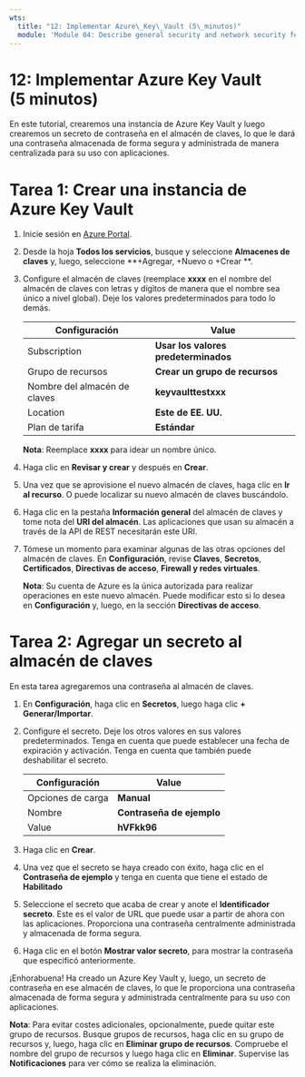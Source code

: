 ```yaml
---
wts:
  title: "12: Implementar Azure\_Key\_Vault (5\_minutos)"
  module: 'Module 04: Describe general security and network security features'
---
```

# <a name="12---implement-azure-key-vault-5-min"></a>12: Implementar Azure Key Vault (5 minutos)

En este tutorial, crearemos una instancia de Azure Key Vault y luego crearemos un secreto de contraseña en el almacén de claves, lo que le dará una contraseña almacenada de forma segura y administrada de manera centralizada para su uso con aplicaciones.

# <a name="task-1-create-an-azure-key-vault"></a>Tarea 1: Crear una instancia de Azure Key Vault 

1. Inicie sesión en [Azure Portal](https://portal.azure.com).

2. Desde la hoja **Todos los servicios**, busque y seleccione **Almacenes de claves** y, luego, seleccione **+Agregar, +Nuevo o +Crear **.

3. Configure el almacén de claves (reemplace **xxxx** en el nombre del almacén de claves con letras y dígitos de manera que el nombre sea único a nivel global). Deje los valores predeterminados para todo lo demás.

    | Configuración | Value | 
    | --- | --- |
    | Subscription | **Usar los valores predeterminados** |
    | Grupo de recursos | **Crear un grupo de recursos** |
    | Nombre del almacén de claves | **keyvaulttestxxx** |
    | Location | **Este de EE. UU.** |
    | Plan de tarifa | **Estándar** |
    
    **Nota**: Reemplace **xxxx** para idear un nombre único.
4. Haga clic en **Revisar y crear** y después en **Crear**. 

5. Una vez que se aprovisione el nuevo almacén de claves, haga clic en **Ir al recurso**. O puede localizar su nuevo almacén de claves buscándolo. 

6. Haga clic en la pestaña **Información general** del almacén de claves y tome nota del **URI del almacén**. Las aplicaciones que usan su almacén a través de la API de REST necesitarán este URI.

7. Tómese un momento para examinar algunas de las otras opciones del almacén de claves. En **Configuración**, revise **Claves**, **Secretos**, **Certificados**, **Directivas de acceso**, **Firewall y redes virtuales**.

    **Nota**: Su cuenta de Azure es la única autorizada para realizar operaciones en este nuevo almacén. Puede modificar esto si lo desea en **Configuración** y, luego, en la sección **Directivas de acceso**.

# <a name="task-2-add-a-secret-to-the-key-vault"></a>Tarea 2: Agregar un secreto al almacén de claves
        
En esta tarea agregaremos una contraseña al almacén de claves. 

1. En **Configuración**, haga clic en **Secretos**, luego haga clic **+ Generar/Importar**.

2. Configure el secreto. Deje los otros valores en sus valores predeterminados. Tenga en cuenta que puede establecer una fecha de expiración y activación. Tenga en cuenta que también puede deshabilitar el secreto.

    | Configuración | Value | 
    | --- | --- |
    | Opciones de carga | **Manual** |
    | Nombre | **Contraseña de ejemplo** |
    | Value | **hVFkk96** |

3. Haga clic en **Crear**.

4. Una vez que el secreto se haya creado con éxito, haga clic en el **Contraseña de ejemplo** y tenga en cuenta que tiene el estado de **Habilitado**

5. Seleccione el secreto que acaba de crear y anote el **Identificador secreto**. Este es el valor de URL que puede usar a partir de ahora con las aplicaciones. Proporciona una contraseña centralmente administrada y almacenada de forma segura. 

6. Haga clic en el botón **Mostrar valor secreto**, para mostrar la contraseña que especificó anteriormente.


¡Enhorabuena! Ha creado un Azure Key Vault y, luego, un secreto de contraseña en ese almacén de claves, lo que le proporciona una contraseña almacenada de forma segura y administrada centralmente para su uso con aplicaciones.

**Nota**: Para evitar costes adicionales, opcionalmente, puede quitar este grupo de recursos. Busque grupos de recursos, haga clic en su grupo de recursos y, luego, haga clic en **Eliminar grupo de recursos**. Compruebe el nombre del grupo de recursos y luego haga clic en **Eliminar**. Supervise las **Notificaciones** para ver cómo se realiza la eliminación.
